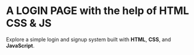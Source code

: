 # A LOGIN PAGE with the help of HTML CSS & JS

Explore a simple login and signup system built with **HTML**, **CSS**, and **JavaScript**.





